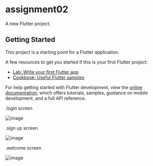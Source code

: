 # assignment02

A new Flutter project.

## Getting Started

This project is a starting point for a Flutter application.

A few resources to get you started if this is your first Flutter project:

- [Lab: Write your first Flutter app](https://docs.flutter.dev/get-started/codelab)
- [Cookbook: Useful Flutter samples](https://docs.flutter.dev/cookbook)

For help getting started with Flutter development, view the
[online documentation](https://docs.flutter.dev/), which offers tutorials,
samples, guidance on mobile development, and a full API reference.

.login screen

![image](https://github.com/user-attachments/assets/8cda2af1-a3dc-4662-bca1-2a44dc48794b)

.sign up screen

![image](https://github.com/user-attachments/assets/d42e69e1-ddbc-428c-8f7a-c067bd4df050)

.welcome screen

![image](https://github.com/user-attachments/assets/688fa947-03ce-4ae8-86e0-73cf26acc0e4)


